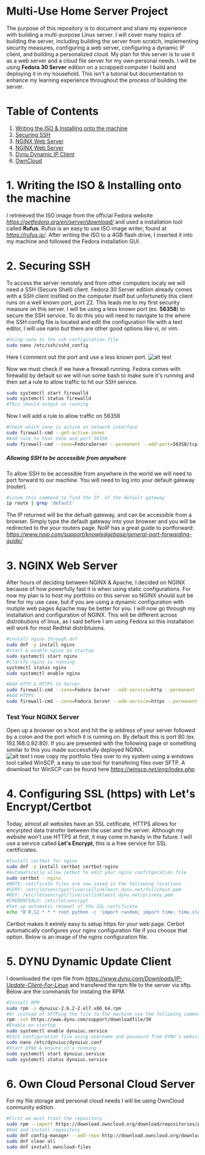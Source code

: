 # Multi-Use Home Server Project
The purpose of this repository is to document and share my experience with building a multi-purpose Linux server. I will cover many topics of building the server, including building the server from scratch, implementing security measures, configuring a web server, configuring a dynamic IP client, and building a personalized cloud. 
My plan for this server is to use it as a web server and a cloud file server for my own personal needs. 
I will be using **Fedora 30 Server** edition on a scrapped computer I build and deploying it in my household. This isn't a tutorial but documentation to enhance my learning experience throughout the process of building the server. 

# Table of Contents
1. [ Writing the ISO & Installing onto the machine ](#desc)
2. [ Securing SSH ](#SSH)
3. [ NGINX Web Server](#NGINX)
4. [ NGINX Web Server](#NGINX)
5. [ Dynu Dynamic IP Client](#dynu)
6. [ OwnCloud](#owncloud)

<a name="desc"></a>
# 1. Writing the ISO & Installing onto the machine
I retreieved the ISO image from the official Fedora website *https://getfedora.org/en/server/download/* and used a installation tool called **Rufus**.
Rufus is an easy to use ISO image writer, found at *https://rufus.ie/*. After writing the ISO to a 4GB flash drive, I inserted it into my machine and followed the Fedora installation GUI.

<a name="SSH"></a>
# 2. Securing SSH
To access the server remotely and from other computers localy we will need a SSH (Secure Shell) client.
Fedora 30 Server edition already comes with a SSH client instlled on the computer itself but unfortunetly this client runs on a well known port, port 22. This leads me to my first security measure on this server.
I will be using a less known port (ex. **56358**) to secure the SSH service. To do this you will need to navigate to the where the SSH config file is located and edit the configuration file with a text editor, I will use nano but there are other good options like vi, or vim. 
```bash
#Using nano to the ssh configuration file
sudo nano /etc/ssh/sshd_config
```
Here I comment out the port and use a less known port. 
![alt text](https://github.com/collinkleest/HomeServer/blob/master/images/Capture.JPG)


Now we must check if we have a firewall running. Fedora comes with firewalld by default so we will run some bash to make sure it's running and then set a rule to allow traffic to hit our SSH service.


```bash
sudo systemctl start firewalld
sudo systemctl status firewalld
#This should output as running
```
Now I will add a rule to allow traffic on 56358
```bash
#Check which zone is active on network interface
sudo firewall-cmd --get-active-zones
#Add rule to that zone and port 56358
sudo firewall-cmd --zone=FedoraServer --permanent --add-port=56358/tcp
```
##### Allowing SSH to be accessible from anywhere
To allow SSH to be accessible from anywhere in the world we will need to port forward to our machine. You will need to log into your default gateway (router).
```bash
#issue this command to find the IP  of the default gateway
ip route | grep 'default'
```
The IP returned will be the defualt gateway, and can be accessible from a browser. Simply type the default gateway into your browser and you will be redirected to the your routers page. NoIP has a great guide to portforward: *https://www.noip.com/support/knowledgebase/general-port-forwarding-guide/*

<a name="NGINX"></a>
# 3. NGINX Web Server
After hours of deciding between NGINX & Apache, I decided on NGINX because of how powerfully fast it is when using static configurations. For now my plan is to host my portfolio on this server so NGINX should suit be fine for my use case, but if you are using a dynamic configuration with mutiple web pages Apache may be better for you.
I will now go through my installation and configuration of NGINX. This will be different across distrobutions of linux, as I said before I am using Fedora so this installation will work for most RedHat distribtuions.
```bash
#install nginx through dnf
sudo dnf -y install nginx
#start & enable nginx on startup
sudo systemctl start nginx
#clarify nginx is running
systemctl status nginx
sudo systemctl enable nginx
```

```bash
#Add HTTP & HTTPS to Server
sudo firewall-cmd --zone=Fedora Server --add-service=http --permanent
#Add HTTPS
sudo firewall-cmd --zone=Fedora Server --add-service=https --permanent
```

### Test Your NGINX Server
Open up a browser on a host and hit the ip address of your server followed by a colon and the port which it is running on. By default this is port 80 (ex. 192.168.0.92:80). If you are presented with the following page or something similar to this you made successfully deployed NGINX.  
![alt text](https://github.com/collinkleest/HomeServer/blob/master/images/Capture2.JPG)
I now copy my portfolio files over to my system using a windows tool called WinSCP, a easy to use tool for transfering files over SFTP. A download for WinSCP can be found here *https://winscp.net/eng/index.php*.

<a name="certbot"></a>
# 4. Configuring SSL (https) with Let's Encrypt/Certbot
Today, almost all websites have an SSL cetificate, HTTPS allows for encyrpted data transfer between the user and the server. Although my website won't use HTTPS at first, it may come in handy in the future.
I will use a service called **Let's Encrypt**, this is a free service for SSL certificiates.

```bash
#Install certbot for nginx
sudo dnf -y install certbot certbot-nginx
#Automatically allow cetbot to edit your nginx confitguration file
sudo certbot --nginx
#NOTE: cetificate files are now saved in the following locations
#CERT: /etc/letsencrypt/live/collinkleest.dynu.net/fullchain.pem
#KEY: /etc/letsencrypt/live/collinkleest.dynu.net/privkey.pem
#CREDENTIALS: /etc/letsencrypt
#Set up automatic renewel of the SSL certificate
echo "0 0,12 * * * root python -c 'import random; import time; time.sleep(random.random() * 3600)' && certbot renew" | sudo tee -a /etc/crontab > /dev/null
```
Certbot makes it extrely easy to setup https for your web page. Cerbot automatically configures your nginx configuration file if you choose that option. Below is an image of the nginx configuration file. 
<a name="dynu"></a>
# 5. DYNU Dynamic Update Client
I downloaded the rpm file from *https://www.dynu.com/Downloads/IP-Update-Client-For-Linux* and transfered the rpm file to the server via sftp. Below are the commands for instaling the RPM.
```bash
#Install RPM
sudo rpm -i dynuiuc-2.6.2-2.el7.x86_64.rpm
#Or instead of SFTPing the file to the machine use the following commnad
rpm -ivh https://www.dynu.com/support/downloadfile/30
#Enable on startup 
sudo systemctl enable dynuiuc.service
#Edit configuration file using username and password from DYNU's website
sudo nano /etc/dynuiuc/dynuiuc.conf
#Start DYNU & ensure it's running
sudo systemctl start dynuiuc.service
sudo systemctl status dynuiuc.service
```
<a name="owncloud"></a>
# 6. Own Cloud Personal Cloud Server
For my file storage and personal cloud needs I will be using OwnCloud community edition. 
```bash 
#First we must trust the repository
sudo rpm --import https://download.owncloud.org/download/repositories/production/Fedora_30/repodata/repomd.xml.key
#Add and install repository
sudo dnf config-manager --add-repo http://download.owncloud.org/download/repositories/production/Fedora_30/ce:stable.repo
sudo dnf clean all
sudo dnf install owncloud-files
```
